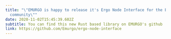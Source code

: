 ```yaml
---
title: "\"EMURGO is happy to release it's Ergo Node Interface for the Ergo dev
  community\""
date: 2020-11-02T15:45:39.602Z
subtitle: You can find this new Rust based library on EMURGO's github
link: https://github.com/Emurgo/ergo-node-interface
---
```

